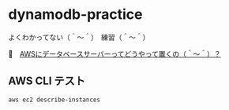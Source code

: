 # dynamodb-practice

よくわかってない（＾～＾）　練習（＾～＾）

📖　[AWSにデータベースサーバーってどうやって置くの（＾～＾）？](https://crieit.net/drafts/61890804402ea)  

## AWS CLI テスト

```shell
aws ec2 describe-instances
```
